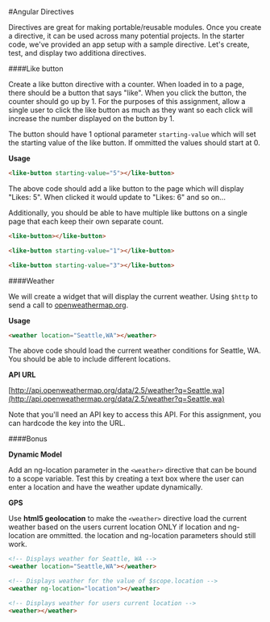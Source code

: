 #Angular Directives

Directives are great for making portable/reusable modules. Once you create a directive, it can be used across many potential projects. In the starter code, we've provided an app setup with a sample directive. Let's create, test, and display two additiona directives.

####Like button

Create a like button directive with a counter. When loaded in to a page, there should be a button that says "like". When you click the button, the counter should go up by 1. For the purposes of this assignment, allow a single user to click the like button as much as they want so each click will increase the number displayed on the button by 1.

The button should have 1 optional parameter `starting-value` which will set the starting value of the like button. If ommitted the values should start at 0.

**Usage**

```html
<like-button starting-value="5"></like-button>
```

The above code should add a like button to the page which will display "Likes: 5". When clicked it would update to "Likes: 6" and so on...

Additionally, you should be able to have multiple like buttons on a single page that each keep their own separate count.

```html
<like-button></like-button>

<like-button starting-value="1"></like-button>

<like-button starting-value="3"></like-button>
```

####Weather

We will create a widget that will display the current weather. Using `$http` to send a call to [openweathermap.org](http://openweathermap.org).

**Usage**

```html
<weather location="Seattle,WA"></weather>
```

The above code should load the current weather conditions for Seattle, WA. You should be able to include different locations.

**API URL**

[http://api.openweathermap.org/data/2.5/weather?q=Seattle,wa](http://api.openweathermap.org/data/2.5/weather?q=Seattle,wa)

Note that you'll need an API key to access this API. For this assignment, you can hardcode the key into the URL.

####Bonus

**Dynamic Model**

Add an ng-location parameter in the `<weather>` directive that can be bound to a scope variable. Test this by creating a text box where the user can enter a location and have the weather update dynamically.

**GPS**

Use **html5 geolocation** to make the `<weather>` directive load the current weather based on the users current location ONLY if location and ng-location are ommitted. the location and ng-location parameters should still work.

```html
<!-- Displays weather for Seattle, WA -->
<weather location="Seattle,WA"></weather>

<!-- Displays weather for the value of $scope.location -->
<weather ng-location="location"></weather>

<!-- Displays weather for users current location -->
<weather></weather>
```
